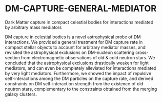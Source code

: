 # DM-CAPTURE-GENERAL-MEDIATOR
Dark Matter capture in compact celestial bodies for interactions mediated by arbitrary mass mediators

DM capture in celestial bodies is a novel astrophysical probe of DM interactions. We provided a general treatment for DM capture rate in compact stellar objects to account for arbitrary mediator masses, and revisited the astrophysical exclusions on DM-nucleon scattering cross-section from electromagnetic observations of old & cold neutron stars. We concluded that the astrophysical exclusions drastically weaken for light mediators, and can even be completely alleviated for interactions mediated by very light mediators. Furthermore, we showed the impact of repulsive self-interactions among the DM particles on the capture rate, and derived constraints on DM self-interaction strength from the existence of old neutron stars, complementary to the constraints obtained from the merging galaxy clusters.
